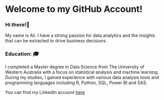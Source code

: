 # Welcome to my GitHub Account!

### Hi there!👋
My name is Ali. I have a strong passion for data analytics and the insights that can be extracted to drive business decisions.

### Education: 🎓
I completed a Master degree in Data Science from The University of Western Australia with a focus on statistical analysis and machine learning. During my studies, I gained experience with various data analysis tools and programming languages including R, Python, SQL, Power BI and SAS. 


You can find my LinkedIn account [here](https://www.linkedin.com/in/ali-alhasan-17678318b/)

<!--
**alialhasan1/alialhasan1** is a ✨ _special_ ✨ repository because its `README.md` (this file) appears on your GitHub profile.

Here are some ideas to get you started:

- 🔭 I’m currently working on ...
- 🌱 I’m currently learning ...
- 👯 I’m looking to collaborate on ...
- 🤔 I’m looking for help with ...
- 💬 Ask me about ...
- 📫 How to reach me: ...
- 😄 Pronouns: ...
- ⚡ Fun fact: ...
-->
